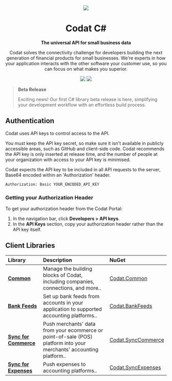 <div align="center">
    <picture>
        <source srcset="https://user-images.githubusercontent.com/6267663/221800355-0995e4ad-a386-4943-a4c2-e620341a5155.svg" media="(prefers-color-scheme: dark)">
        <img src="https://user-images.githubusercontent.com/6267663/221800359-b7f7776c-a44f-4384-8dd0-d9f7d5caef7d.svg">
    </picture>
    <h1>Codat C#</h1>
        <p><strong>The universal API for small business data</strong></p>
        <p>Codat solves the connectivity challenge for developers building the next generation of financial products for small businesses. We're experts in how your application interacts with the other software your customer use, so you can focus on what makes you superior.</p>
    <a href="https://docs.codat.io/using-the-api/overview"><img src="https://img.shields.io/static/v1?label=Docs&message=API Ref&color=4c2cec&style=for-the-badge" /></a>
    <a href="https://opensource.org/licenses/MIT"><img src="https://img.shields.io/badge/License-MIT-blue.svg?style=for-the-badge" /></a>
</div>

> **Beta Release**
> 
> Exciting news! Our first C# library beta release is here, simplifying your development workflow with an effortless build process.

## Authentication

Codat uses API keys to control access to the API.

You must keep the API key secret, so make sure it isn't available in publicly accessible areas, such as GitHub and client-side code. Codat recommends the API key is only inserted at release time, and the number of people at your organization with access to your API key is minimised.

Codat expects the API key to be included in all API requests to the server, Base64 encoded within an 'Authorization' header.

```bash
Authorization: Basic YOUR_ENCODED_API_KEY
```

### Getting your Authorization Header

To get your authorization header from the Codat Portal:

1. In the navigation bar, click **Developers > API keys**.
2. In the **API Keys** section, copy your authorization header rather than the API key itself.

## Client Libraries

| Library | Description | NuGet |
| :- | :- | :- |
| **[Common](https://github.com/codatio/client-sdk-csharp/tree/main/common)** | Manage the building blocks of Codat, including companies, connections, and more.. | [Codat.Common](https://www.nuget.org/packages/Codat.Common) || **[Bank Feeds](https://github.com/codatio/client-sdk-csharp/tree/main/bank-feeds)** | Set up bank feeds from accounts in your application to supported accounting platforms.. | [Codat.BankFeeds](https://www.nuget.org/packages/Codat.BankFeeds) || **[Sync for Commerce](https://github.com/codatio/client-sdk-csharp/tree/main/sync-for-commerce)** | Push merchants' data from your ecommerce or point-of-sale (POS) platform into your merchants' accounting platform.. | [Codat.SyncCommerce](https://www.nuget.org/packages/Codat.SyncCommerce) || **[Sync for Expenses](https://github.com/codatio/client-sdk-csharp/tree/main/sync-for-expenses)** | Push expenses to accounting platforms.. | [Codat.SyncExpenses](https://www.nuget.org/packages/Codat.SyncExpenses) |

